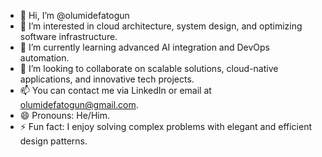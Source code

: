 - 👋 Hi, I’m @olumidefatogun
- 👀 I’m interested in cloud architecture, system design, and optimizing software infrastructure.
- 🌱 I’m currently learning advanced AI integration and DevOps automation.
- 💞️ I’m looking to collaborate on scalable solutions, cloud-native applications, and innovative tech projects.
- 📫 You can contact me via LinkedIn or email at olumidefatogun@gmail.com.
- 😄 Pronouns: He/Him.
- ⚡ Fun fact: I enjoy solving complex problems with elegant and efficient design patterns.
<!---
olumidefatogun/olumidefatogun is a ✨ special ✨ repository because its `README.md` (this file) appears on your GitHub profile.
You can click the Preview link to take a look at your changes.
--->
